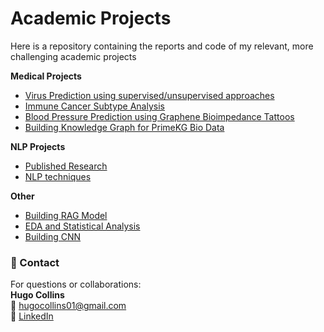 # Academic Projects
Here is a repository containing the reports and code of my relevant, more challenging academic projects

**Medical Projects**

- [Virus Prediction using supervised/unsupervised approaches](MSc/Virus%20Detection%20using%20Classification,%20Regresssion%20and%20Unsupervised%20Approaches/)
- [Immune Cancer Subtype Analysis](MSc/Immune%20Cancer%20Subtype%20Research/)
- [Blood Pressure Prediction using Graphene Bioimpedance Tattoos](BSc/Blood%20Pressure%20Prediction%20using%20Graphene%20Bioimpedance%20Tattoos/)
- [Building Knowledge Graph for PrimeKG Bio Data](MSc/Knowledge%20Graph%20of%20PrimeKG%20Bio%20Data/)

**NLP Projects**
- [Published Research](BSc/NER%20for%20the%20Irish%20Language/)
- [NLP techniques](MSc/NLP/) 

**Other**
- [Building RAG Model](BSc/RAG/)
- [EDA and Statistical Analysis](MSc/EDA%20and%20Statistical%20Analysis/)
- [Building CNN](MSc/BuildingCNNforTinyImageNet/)


### 📎 Contact

For questions or collaborations:  
**Hugo Collins**  
📧 hugocollins01@gmail.com  
🔗 [LinkedIn](https://your-linkedin.com)
